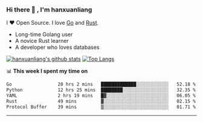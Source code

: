 ### Hi there 👋 , I'm hanxuanliang

<!--
**hanxuanliang/hanxuanliang** is a ✨ _special_ ✨ repository because its `README.md` (this file) appears on your GitHub profile.

Here are some ideas to get you started:

- 🔭 I’m currently working on ...
- 🌱 I’m currently learning ...
- 👯 I’m looking to collaborate on ...
- 🤔 I’m looking for help with ...
- 💬 Ask me about ...
- 📫 How to reach me: ...
- 😄 Pronouns: ...
- ⚡ Fun fact: ...
-->
I ❤ Open Source. I love [Go](https://golang.org) and [Rust](https://www.rust-lang.org/zh-CN/).

* Long-time Golang user
* A novice Rust learner
* A developer who loves databases

[![hanxuanliang's github stats](https://github-readme-stats.vercel.app/api/top-langs/?username=hanxuanliang&hide=html)](https://github.com/anuraghazra/github-readme-stats)
[![Top Langs](https://github-readme-stats.vercel.app/api?username=hanxuanliang&show_icons=true&count_private=true&line_height=40)](https://github.com/anuraghazra/github-readme-stats)

📊 **This week I spent my time on**
<!--START_SECTION:waka-->

```txt
Go                 20 hrs 2 mins   █████████████░░░░░░░░░░░░   52.18 %
Python             12 hrs 25 mins  ████████░░░░░░░░░░░░░░░░░   32.35 %
YAML               2 hrs 19 mins   █▓░░░░░░░░░░░░░░░░░░░░░░░   06.05 %
Rust               49 mins         ▓░░░░░░░░░░░░░░░░░░░░░░░░   02.15 %
Protocol Buffer    39 mins         ▒░░░░░░░░░░░░░░░░░░░░░░░░   01.71 %
```

<!--END_SECTION:waka-->

***
